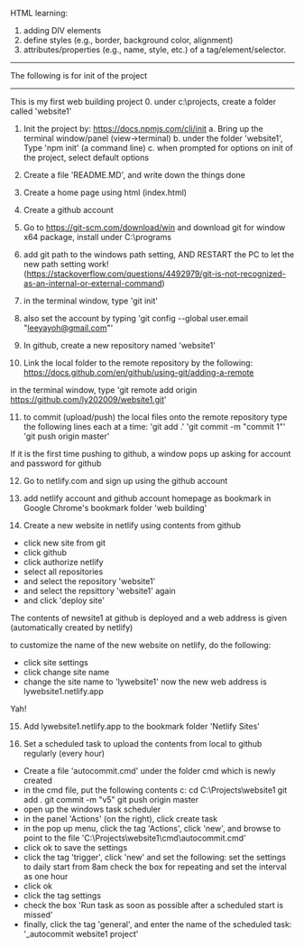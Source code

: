 HTML learning:
1. adding DIV elements
2. define styles (e.g., border, background color, alignment)
3. attributes/properties (e.g., name, style, etc.) of a tag/element/selector.


*****************************************************
The following is for init of the project 
*****************************************************

This is my first web building project
0. under c:\projects, create a folder called 'website1'

1. Init the project by:
https://docs.npmjs.com/cli/init
a. Bring up the terminal window/panel (view->terminal)
b. under the folder 'website1', Type 'npm init' (a command line)
c. when prompted for options on init of the project, select default options

2. Create a file 'README.MD', and write down the things done

3. Create a home page using html (index.html)

4. Create a github account

5. Go to https://git-scm.com/download/win and download git for window x64 package, install under C:\programs

6. add git path to the windows path setting, AND RESTART the PC to let the new path setting work! 
(https://stackoverflow.com/questions/4492979/git-is-not-recognized-as-an-internal-or-external-command)

7. in the terminal window, type 'git init'

8. also set the account by typing 'git config --global user.email "leeyayoh@gmail.com"'

9. In github, create a new repository named 'website1'

10. Link the local folder to the remote repository by the following:
https://docs.github.com/en/github/using-git/adding-a-remote

in the terminal window, type 'git remote add origin https://github.com/ly202009/website1.git'

11. to commit (upload/push) the local files onto the remote repository
type the following lines each at a time:
'git add .'
'git commit -m "commit 1"'
'git push origin master'

If it is the first time pushing to github, a window pops up asking for account and password for github

12. Go to netlify.com and sign up using the github account

13. add netlify account and github account homepage as bookmark in Google Chrome's bookmark folder 'web building'

14. Create a new website in netlify using contents from github
- click new site from git
- click github
- click authorize netlify
- select all repositories
- and select the repository 'website1'
- and select the repsittory 'website1' again
- and click 'deploy site'

The contents of newsite1 at github is deployed and a web address is given (automatically created by netlify)

to customize the name of the new website on netlify, do the following:
- click site settings
- click change site name
- change the site name to 'lywebsite1'
now the new web address is lywebsite1.netlify.app

Yah!

15. Add lywebsite1.netlify.app to the bookmark folder 'Netlify Sites'

16. Set a scheduled task to upload the contents from local to github regularly (every hour)
- Create a file 'autocommit.cmd' under the folder cmd which is newly created
- in the cmd file, put the following contents
c:
cd C:\Projects\website1
git add .
git commit -m "v5"
git push origin master
- open up the windows task scheduler
- in the panel 'Actions' (on the right), click create task
- in the pop up menu, click the tag 'Actions', click 'new', and browse to point to the file 'C:\Projects\website1\cmd\autocommit.cmd'
- click ok to save the settings
- click the tag 'trigger', click 'new' and set the following:
set the settings to daily
start from 8am
check the box for repeating and set the interval as one hour
- click ok
- click the tag settings
- check the box 'Run task as soon as possible after a scheduled start is missed'
- finally, click the tag 'general', and enter the name of the scheduled task: '_autocommit website1 project'